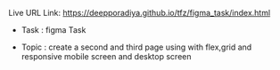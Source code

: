 Live URL Link: https://deepporadiya.github.io/tfz/figma_task/index.html

- Task : figma Task

- Topic : create a second and third page using with flex,grid and responsive  mobile screen and desktop screen 
